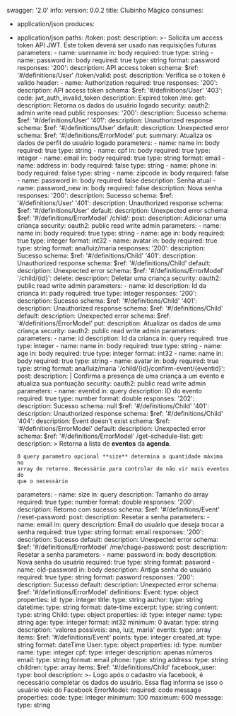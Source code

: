 swagger: '2.0'
info:
  version: 0.0.2
  title: Clubinho Mágico
consumes:
  - application/json
produces:
  - application/json
paths:
  /token:
    post:
      description: >-
        Solicita um access token API JWT. Este token deverá ser usado nas
        requisições futuras
      parameters:
        - name: username
          in: body
          required: true
          type: string
        - name: password
          in: body
          required: true
          type: string
          format: password
      responses:
        '200':
          description: API access token
          schema:
            $ref: '#/definitions/User'
  /token/valid:
    post:
      description: Verifica se o token é valido
      header:
        - name: Authorization
          required: true
      responses:
        '200':
          description: API access token
          schema:
            $ref: '#/definitions/User'
        '403':
          code: jwt_auth_invalid_token
          description: Expired token
  /me:
    get:
      description: Retorna os dados do usuário logado
      security:
        oauth2: admin write read public
      responses:
        '200':
          description: Sucesso
          schema:
            $ref: '#/definitions/User'
        '401':
          description: Unauthorized response
          schema:
            $ref: '#/definitions/User'
        default:
          description: Unexpected error
          schema:
            $ref: '#/definitions/ErrorModel'
    put:
      summary: Atualiza os dados de perfil do usuário logado
      parameters:
        - name: name
          in: body
          required: true
          type: string
        - name: cpf
          in: body
          required: true
          type: integer
        - name: email
          in: body
          required: true
          type: string
          format: email
        - name: address
          in: body
          required: false
          type: string
        - name: phone
          in: body
          required: false
          type: string
        - name: zipcode
          in: body
          required: false
        - name: password
          in: body
          required: false
          description: Senha atual
        - name: password_new
          in: body
          required: false
          description: Nova senha
      responses:
        '200':
          description: Sucesso
          schema:
            $ref: '#/definitions/User'
        '401':
          description: Unauthorized response
          schema:
            $ref: '#/definitions/User'
        default:
          description: Unexpected error
          schema:
            $ref: '#/definitions/ErrorModel'
  /child/:
    post:
      description: Adicionar uma criança
      security:
        oauth2: public read write admin
      parameters:
        - name: name
          in: body
          required: true
          type: string
        - name: age
          in: body
          required: true
          type: integer
          format: int32
        - name: avatar
          in: body
          required: true
          type: string
          format: ana/luiz/maria
      responses:
        '200':
          description: Sucesso
          schema:
            $ref: '#/definitions/Child'
        '401':
          description: Unauthorized response
          schema:
            $ref: '#/definitions/Child'
        default:
          description: Unexpected error
          schema:
            $ref: '#/definitions/ErrorModel'
  '/child/{id}':
    delete:
      description: Deletar uma criança
      security:
        oauth2: public read write admin
      parameters:
        - name: id
          description: Id da crianca
          in: pady
          required: true
          type: integer
      responses:
        '200':
          description: Sucesso
          schema:
            $ref: '#/definitions/Child'
        '401':
          description: Unauthorized response
          schema:
            $ref: '#/definitions/Child'
        default:
          description: Unexpected error
          schema:
            $ref: '#/definitions/ErrorModel'
    put:
      description: Atualizar os dados de uma criança
      security:
        oauth2: public read write admin
      parameters:
        parameters:
          - name: id
            description: Id da crianca
            in: query
            required: true
            type: integer
          - name: name
            in: body
            required: true
            type: string
          - name: age
            in: body
            required: true
            type: integer
            format: int32
          - name: name
            in: body
            required: true
            type: string
          - name: avatar
            in: body
            required: true
            type: string
            format: ana/luiz/maria
  '/child/{id}/confirm-event/{eventid}':
    post:
      description: |
        Confirma a presença de uma criança a um evento e atualiza sua pontuação
      security:
        oauth2: public read write admin
      parameters:
        - name: eventid
          in: query
          description: ID do evento
          required: true
          type: number
          format: double
      responses:
        '202':
          description: Sucesso
          schema: null
          $ref: '#/definitions/Child'
        '401':
          description: Unauthorized response
          schema:
            $ref: '#/definitions/Child'
        '404':
          description: Event doesn't exist
          schema:
            $ref: '#/definitions/ErrorModel'
        default:
          description: Unexpected error
          schema:
            $ref: '#/definitions/ErrorModel'
  /get-schedule-list:
    get:
      description: >
        Retorna a lista de **eventos** da **agenda**.

        O query parametro opcional **size** determina a quantidade máxima no
        array de retorno. Necessário para controlar de não vir mais eventos do
        que o necessário
      parameters:
        - name: size
          in: query
          description: Tamanho do array
          required: true
          type: number
          format: double
      responses:
        '200':
          description: Retorno com sucesso
          schema:
            $ref: '#/definitions/Event'
  /reset-password:
    post:
      description: Resetar a senha
      parameters:
        - name: email
          in: query
          description: Email do usuário que deseja trocar a senha
          required: true
          type: string
          format: email
      responses:
        '200':
          description: Sucesso
        default:
          description: Unexpected error
          schema:
            $ref: '#/definitions/ErrorModel'
  /me/chage-password:
    post:
      description: Resetar a senha
      parameters:
        - name: password
          in: body
          description: Nova senha do usuário
          required: true
          type: string
          format: pasword
        - name: old-password
          in: body
          description: Antiga senha do usuário
          required: true
          type: string
          format: pasword
      responses:
        '200':
          description: Sucesso
        default:
          description: Unexpected error
          schema:
            $ref: '#/definitions/ErrorModel'
definitions:
  Event:
    type: object
    properties:
      id:
        type: integer
      title:
        type: string
      author:
        type: string
      datetime:
        type: string
        format: date-time
      excerpt:
        type: string
      content:
        type: string
  Child:
    type: object
    properties:
      id:
        type: integer
      name:
        type: string
      age:
        type: integer
        format: int32
        minimum: 0
      avatar:
        type: string
        description: 'valores possíveis: ana, luiz, maria'
      events:
        type: array
        items:
          $ref: '#/definitions/Event'
      points:
        type: integer
      created_at:
        type: string
        format: dateTime
  User:
    type: object
    properties:
      id:
        type: number
      name:
        type: integer
      cpf:
        type: integer
        description: apenas números
      email:
        type: string
        format: email
      phone:
        type: string
      address:
        type: string
      children:
        type: array
        items:
          $ref: '#/definitions/Child'
      facebook_user:
        type: bool
        description: >-
          Logo após o cadastro via facebook, é necessário completar os dados do
          usuário. Essa flag informa se isso o usuário veio do Facebook
  ErrorModel:
    required: code message
    properties:
      code:
        type: integer
        minimum: 100
        maximum: 600
      message:
        type: string

